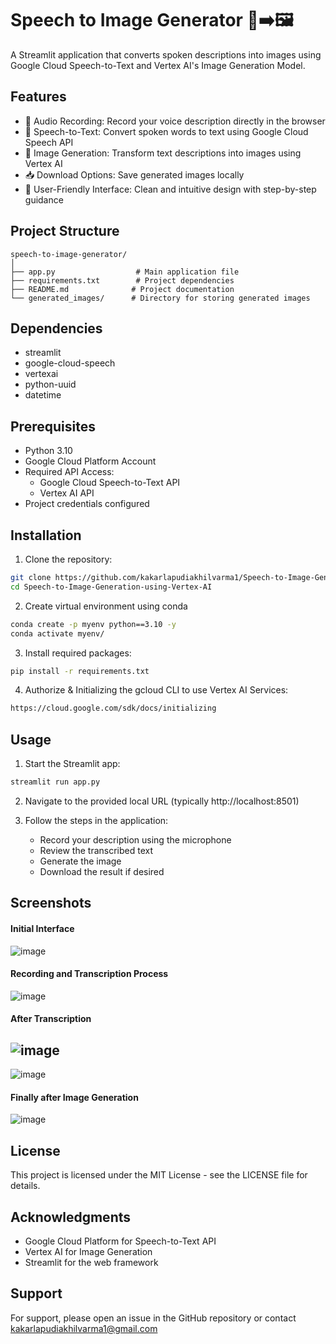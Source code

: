 # Speech to Image Generator 🎤➡️🖼️

A Streamlit application that converts spoken descriptions into images using Google Cloud Speech-to-Text and Vertex AI's Image Generation Model.

## Features

- 🎤 Audio Recording: Record your voice description directly in the browser
- 🔄 Speech-to-Text: Convert spoken words to text using Google Cloud Speech API
- 🎨 Image Generation: Transform text descriptions into images using Vertex AI
- 📥 Download Options: Save generated images locally
- 🎯 User-Friendly Interface: Clean and intuitive design with step-by-step guidance

## Project Structure

```
speech-to-image-generator/
│
├── app.py                  # Main application file
├── requirements.txt        # Project dependencies
├── README.md              # Project documentation
└── generated_images/      # Directory for storing generated images
```

## Dependencies

- streamlit
- google-cloud-speech
- vertexai
- python-uuid
- datetime

## Prerequisites

- Python 3.10
- Google Cloud Platform Account
- Required API Access:
  - Google Cloud Speech-to-Text API
  - Vertex AI API
- Project credentials configured

## Installation

1. Clone the repository:
```bash
git clone https://github.com/kakarlapudiakhilvarma1/Speech-to-Image-Generation-using-Vertex-AI.git
cd Speech-to-Image-Generation-using-Vertex-AI
```
2. Create virtual environment using conda
```bash
conda create -p myenv python==3.10 -y
conda activate myenv/
```

3. Install required packages:
```bash
pip install -r requirements.txt
```

4. Authorize & Initializing the gcloud CLI to use Vertex AI Services:
```bash
https://cloud.google.com/sdk/docs/initializing
```

## Usage

1. Start the Streamlit app:
```bash
streamlit run app.py
```

2. Navigate to the provided local URL (typically http://localhost:8501)

3. Follow the steps in the application:
   - Record your description using the microphone
   - Review the transcribed text
   - Generate the image
   - Download the result if desired

## Screenshots

#### Initial Interface
![image](https://github.com/user-attachments/assets/10c59691-21ea-43e5-af1b-3651c6720145)

#### Recording and Transcription Process
![image](https://github.com/user-attachments/assets/c1d494bd-ea3c-42ea-ba5e-758119966557)

#### After Transcription
![image](https://github.com/user-attachments/assets/dde7e165-1184-4799-bd03-62a9f1325eb9)
---
![image](https://github.com/user-attachments/assets/43115477-e62c-4ca6-b875-e0ab98c5612c)

#### Finally after Image Generation
![image](https://github.com/user-attachments/assets/9b6626d8-218c-4cd2-ade1-ca8e35782300)

## License

This project is licensed under the MIT License - see the LICENSE file for details.

## Acknowledgments

- Google Cloud Platform for Speech-to-Text API
- Vertex AI for Image Generation
- Streamlit for the web framework

## Support

For support, please open an issue in the GitHub repository or contact kakarlapudiakhilvarma1@gmail.com
